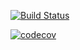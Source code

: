 
[![Build Status](https://www.travis-ci.com/blzhuang/software-test-class-exam.svg?branch=master)](https://www.travis-ci.com/blzhuang/software-test-class-exam)


[![codecov](https://codecov.io/gh/blzhuang/software-test-class-exam/branch/master/graph/badge.svg)](https://codecov.io/gh/blzhuang/software-test-class-exam)


